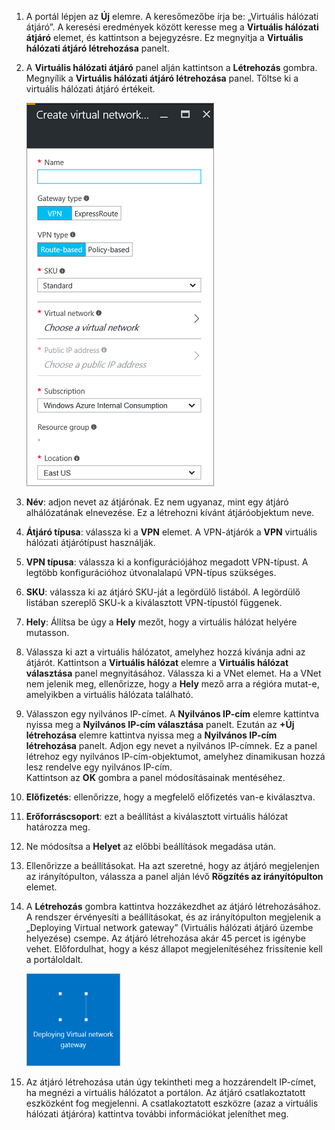 1. A portál lépjen az **Új** elemre. A keresőmezőbe írja be: „Virtuális hálózati átjáró”. A keresési eredmények között keresse meg a **Virtuális hálózati átjáró** elemet, és kattintson a bejegyzésre. Ez megnyitja a **Virtuális hálózati átjáró létrehozása** panelt.
2. A **Virtuális hálózati átjáró** panel alján kattintson a **Létrehozás** gombra. Megnyílik a **Virtuális hálózati átjáró létrehozása** panel. Töltse ki a virtuális hálózati átjáró értékeit.

    ![A Virtuális hálózati átjáró létrehozása panel mezői](./media/vpn-gateway-add-gw-rm-portal-include/createvnetgw300.png "Create virtual network gateway blade fields")

3. **Név**: adjon nevet az átjárónak. Ez nem ugyanaz, mint egy átjáró alhálózatának elnevezése. Ez a létrehozni kívánt átjáróobjektum neve.

4. **Átjáró típusa**: válassza ki a **VPN** elemet. A VPN-átjárók a **VPN** virtuális hálózati átjárótípust használják. 

5. **VPN típusa**: válassza ki a konfigurációjához megadott VPN-típust. A legtöbb konfigurációhoz útvonalalapú VPN-típus szükséges.

6. **SKU**: válassza ki az átjáró SKU-ját a legördülő listából. A legördülő listában szereplő SKU-k a kiválasztott VPN-típustól függenek.

7. **Hely**: Állítsa be úgy a **Hely** mezőt, hogy a virtuális hálózat helyére mutasson.
 
8. Válassza ki azt a virtuális hálózatot, amelyhez hozzá kívánja adni az átjárót. Kattintson a **Virtuális hálózat** elemre a **Virtuális hálózat választása** panel megnyitásához. Válassza ki a VNet elemet. Ha a VNet nem jelenik meg, ellenőrizze, hogy a **Hely** mező arra a régióra mutat-e, amelyikben a virtuális hálózata található.

9. Válasszon egy nyilvános IP-címet. A **Nyilvános IP-cím** elemre kattintva nyissa meg a **Nyilvános IP-cím választása** panelt. Ezután az **+Új létrehozása** elemre kattintva nyissa meg a **Nyilvános IP-cím létrehozása** panelt. Adjon egy nevet a nyilvános IP-címnek. Ez a panel létrehoz egy nyilvános IP-cím-objektumot, amelyhez dinamikusan hozzá lesz rendelve egy nyilvános IP-cím.<br>Kattintson az **OK** gombra a panel módosításainak mentéséhez.

10. **Előfizetés**: ellenőrizze, hogy a megfelelő előfizetés van-e kiválasztva.

11. **Erőforráscsoport**: ezt a beállítást a kiválasztott virtuális hálózat határozza meg. 

12. Ne módosítsa a **Helyet** az előbbi beállítások megadása után.

13. Ellenőrizze a beállításokat. Ha azt szeretné, hogy az átjáró megjelenjen az irányítópulton, válassza a panel alján lévő **Rögzítés az irányítópulton** elemet.

14. A **Létrehozás** gombra kattintva hozzákezdhet az átjáró létrehozásához. A rendszer érvényesíti a beállításokat, és az irányítópulton megjelenik a „Deploying Virtual network gateway” (Virtuális hálózati átjáró üzembe helyezése) csempe. Az átjáró létrehozása akár 45 percet is igénybe vehet. Előfordulhat, hogy a kész állapot megjelenítéséhez frissítenie kell a portáloldalt.

    ![Virtuális hálózati átjáró üzembe helyezése](./media/vpn-gateway-add-gw-rm-portal-include/deployvnetgw150.png "Deploying Virtual network gateway")

11. Az átjáró létrehozása után úgy tekintheti meg a hozzárendelt IP-címet, ha megnézi a virtuális hálózatot a portálon. Az átjáró csatlakoztatott eszközként fog megjelenni. A csatlakoztatott eszközre (azaz a virtuális hálózati átjáróra) kattintva további információkat jeleníthet meg.





<!--HONumber=Oct16_HO1-->


